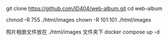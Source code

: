 git clone https://github.com/ID404/web-album.git
cd web-album

chmod -R 755 ./html/images
chown -R 101:101 ./html/images


照片相册文件放在 ./html/images 文件夹下
docker compose up -d

